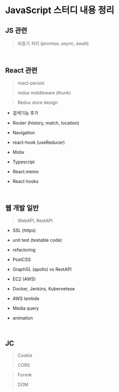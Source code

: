 # JavaScript 스터디 내용 정리

## JS 관련

> 비동기 처리 (promise, async, await)

<br>

## React 관련

> react-persist

> redux middleware (thunk)

> Redux store design

- 검색기능 추가

- Router (history, match, location)

- Navigation

- react-hook (useReducer)

- Mobx

- Typescript

- React.memo

- React hooks

<br>

## 웹 개발 일반

> WebAPI, RestAPI

- SSL (https)

- unit test (testable code)

- refactoring

- PostCSS

- GraphGL (apollo) vs RestAPI

- EC2 (AWS)

- Docker, Jenkins, Kubernetese

- AWS lambda

- Media query

- animation

<br>

## JC

> Cookie

> CORS

> Formik

> DOM
